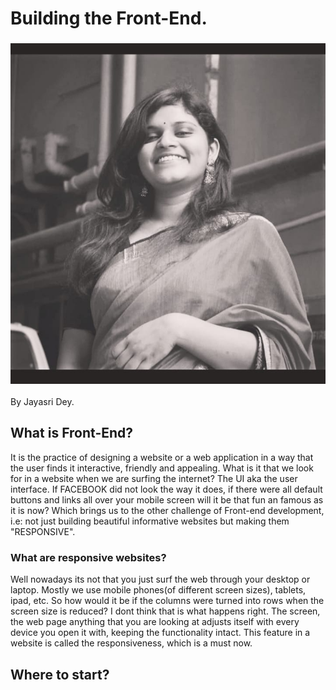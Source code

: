 # Building the Front-End.

### ![photo](https://github.com/jayasri2000/jayasri2000.github.io/blob/main/87520538_2764354973655822_5604317973452947456_n.jpg)

By Jayasri Dey.


## What is Front-End?
It is the practice of designing a website or a web application in a way that the user finds it interactive, friendly and appealing. What is it that we look for in a website when we are surfing the internet? The UI aka the user interface. If FACEBOOK did not look the way it does, if there were all default buttons and links all over your mobile screen will it be that fun an famous as it is now? Which brings us to the other challenge of Front-end development, i.e: not just building beautiful informative websites but making them "RESPONSIVE".

### What are responsive websites?
Well nowadays its not that you just surf the web through your desktop or laptop. Mostly we use mobile phones(of different screen sizes), tablets, ipad, etc. So how would it be if the columns were turned into rows when the screen size is reduced? I dont think that is what happens right. The screen, the web page anything that you are looking at adjusts itself with every device you open it with, keeping the functionality intact. This feature in a website is called the responsiveness, which is a must now.

## Where to start?

